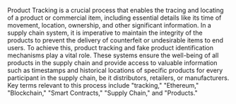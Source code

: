 Product Tracking is a crucial process that enables the tracing and locating of a product or
 commercial item, including essential details like its time of movement, location,
 ownership, and other significant information. In a supply chain system, it is imperative to
 maintain the integrity of the products to prevent the delivery of counterfeit or undesirable
 items to end users. To achieve this, product tracking and fake product identification
 mechanisms play a vital role. These systems ensure the well-being of all products in the
 supply chain and provide access to valuable information such as timestamps and
 historical locations of specific products for every participant in the supply chain, be it
 distributors, retailers, or manufacturers. Key terms relevant to this process include
 "tracking," "Ethereum," "Blockchain," "Smart Contracts," "Supply Chain," and
 "Products."
